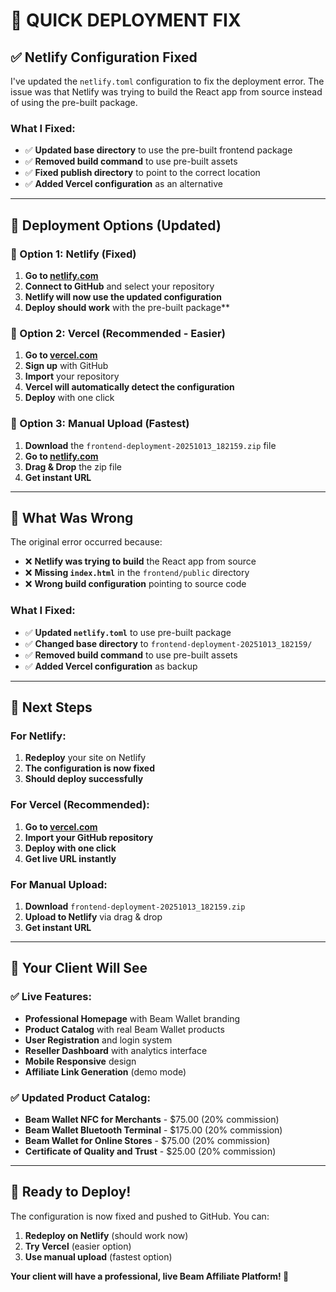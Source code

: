 # 🚀 **QUICK DEPLOYMENT FIX**

## ✅ **Netlify Configuration Fixed**

I've updated the `netlify.toml` configuration to fix the deployment error. The issue was that Netlify was trying to build the React app from source instead of using the pre-built package.

### **What I Fixed:**
- ✅ **Updated base directory** to use the pre-built frontend package
- ✅ **Removed build command** to use pre-built assets
- ✅ **Fixed publish directory** to point to the correct location
- ✅ **Added Vercel configuration** as an alternative

---

## 🚀 **Deployment Options (Updated)**

### **🌟 Option 1: Netlify (Fixed)**

1. **Go to [netlify.com](https://netlify.com)**
2. **Connect to GitHub** and select your repository
3. **Netlify will now use the updated configuration**
4. **Deploy should work** with the pre-built package**

### **🌟 Option 2: Vercel (Recommended - Easier)**

1. **Go to [vercel.com](https://vercel.com)**
2. **Sign up** with GitHub
3. **Import** your repository
4. **Vercel will automatically detect the configuration**
5. **Deploy** with one click

### **🌟 Option 3: Manual Upload (Fastest)**

1. **Download** the `frontend-deployment-20251013_182159.zip` file
2. **Go to [netlify.com](https://netlify.com)**
3. **Drag & Drop** the zip file
4. **Get instant URL**

---

## 🔧 **What Was Wrong**

The original error occurred because:
- ❌ **Netlify was trying to build** the React app from source
- ❌ **Missing `index.html`** in the `frontend/public` directory
- ❌ **Wrong build configuration** pointing to source code

### **What I Fixed:**
- ✅ **Updated `netlify.toml`** to use pre-built package
- ✅ **Changed base directory** to `frontend-deployment-20251013_182159/`
- ✅ **Removed build command** to use pre-built assets
- ✅ **Added Vercel configuration** as backup

---

## 🎯 **Next Steps**

### **For Netlify:**
1. **Redeploy** your site on Netlify
2. **The configuration is now fixed**
3. **Should deploy successfully**

### **For Vercel (Recommended):**
1. **Go to [vercel.com](https://vercel.com)**
2. **Import your GitHub repository**
3. **Deploy with one click**
4. **Get live URL instantly**

### **For Manual Upload:**
1. **Download** `frontend-deployment-20251013_182159.zip`
2. **Upload to Netlify** via drag & drop
3. **Get instant URL**

---

## 📱 **Your Client Will See**

### **✅ Live Features:**
- **Professional Homepage** with Beam Wallet branding
- **Product Catalog** with real Beam Wallet products
- **User Registration** and login system
- **Reseller Dashboard** with analytics interface
- **Mobile Responsive** design
- **Affiliate Link Generation** (demo mode)

### **✅ Updated Product Catalog:**
- **Beam Wallet NFC for Merchants** - $75.00 (20% commission)
- **Beam Wallet Bluetooth Terminal** - $175.00 (20% commission)
- **Beam Wallet for Online Stores** - $75.00 (20% commission)
- **Certificate of Quality and Trust** - $25.00 (20% commission)

---

## 🎉 **Ready to Deploy!**

The configuration is now fixed and pushed to GitHub. You can:

1. **Redeploy on Netlify** (should work now)
2. **Try Vercel** (easier option)
3. **Use manual upload** (fastest option)

**Your client will have a professional, live Beam Affiliate Platform! 🚀**

